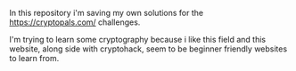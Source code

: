 In this repository i'm saving my own solutions for the https://cryptopals.com/ challenges.

I'm trying to learn some cryptography because i like this field and this website, along side with
cryptohack, seem to be beginner friendly websites to learn from.